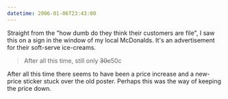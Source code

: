 ```yaml
---
datetime: 2006-01-06T23:43:00
---
```

Straight from the "how dumb do they think their customers are file", I saw this on a sign in the window of my local McDonalds. It's an advertisement for their soft-serve ice-creams.

> After all this time, still only ~~30c~~50c
 
After all this time there seems to have been a price increase and a new-price sticker stuck over the old poster. Perhaps this was the way of keeping the price down.

